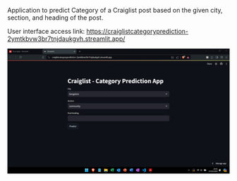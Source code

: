 Application to predict Category of a Craiglist post based on the given city, section, and
heading of the post.


User interface access link:
https://craiglistcategoryprediction-2ymtkbvw3br7tnjdaukgvh.streamlit.app/

![ScreenShot](https://raw.githubusercontent.com/rickorinaldy/craiglist_category_prediction/main/screenshot%20UI.png)